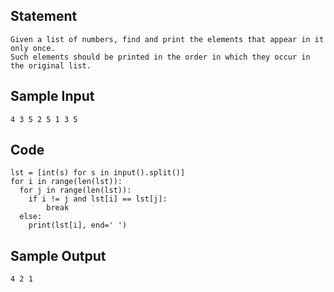 ## Statement
```
Given a list of numbers, find and print the elements that appear in it only once.
Such elements should be printed in the order in which they occur in the original list.
```
## Sample Input
```
4 3 5 2 5 1 3 5
```
## Code
```
lst = [int(s) for s in input().split()]
for i in range(len(lst)):
  for j in range(len(lst)):
    if i != j and lst[i] == lst[j]:
        break
  else:
    print(lst[i], end=' ')
 ```
 ## Sample Output
 ```
 4 2 1
```
